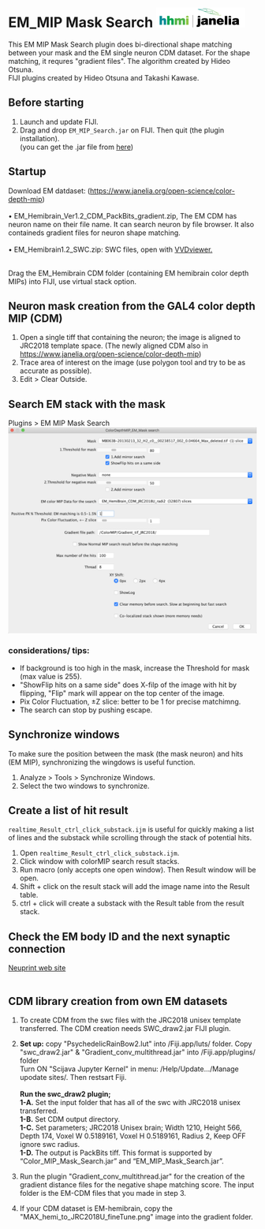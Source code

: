 # EM_MIP Mask Search [![LinkToJanelia](https://github.com/JaneliaSciComp/EM_MIP_search/blob/master/images/jrc_logo_180x40.png)](https://www.janelia.org)
This EM MIP Mask Search plugin does bi-directional shape matching between your mask and the EM single neuron CDM dataset. For the shape matching, it requres "gradient files".
The algorithm created by Hideo Otsuna.  
FIJI plugins created by Hideo Otsuna and Takashi Kawase.  

## Before starting
 1. Launch and update FIJI.
 2. Drag and drop `EM_MIP_Search.jar` on FIJI. Then quit (the plugin installation).  
	(you can get the .jar file from [here](https://github.com/JaneliaSciComp/EM_MIP_Search/blob/master/EM_MIP_Mask_Search.jar)) 

## Startup
Download EM datdaset: (https://www.janelia.org/open-science/color-depth-mip)<br/><br/>
  • EM_Hemibrain_Ver1.2_CDM_PackBits_gradient.zip, The EM CDM has neuron name on their file name. It can search neuron by file browser. It also containeds gradient files for neuron shape matching.<br/><br/>
  • EM_Hemibrain1.2_SWC.zip: SWC files, open with [VVDviewer.](https://github.com/takashi310/VVD_Viewer/releases)<br/><br/>

 

Drag the EM_Hemibrain CDM folder (containing EM hemibrain color depth MIPs) into FIJI, use virtual stack option. 

## Neuron mask creation from the GAL4 color depth MIP (CDM)
1. Open a single tiff that containing the neuron; the image is aligned to JRC2018 template space. (The newly aligned CDM also in https://www.janelia.org/open-science/color-depth-mip)
2. Trace area of interest on the image (use polygon tool and try to be as accurate as possible).
3. Edit > Clear Outside.

## Search EM stack with the mask
Plugins > EM MIP Mask Search    
![ScreenShot0](https://github.com/JaneliaSciComp/EM_MIP_search/blob/master/images/screen.png)
### considerations/ tips:
- If background is too high in the mask, increase the Threshold for mask (max value is 255).  
- "ShowFlip hits on a same side" does X-filp of the image with hit by flipping, "Flip" mark will appear on the top center of the image.
- Pix Color Fluctuation, ±Z slice: better to be 1 for precise matchimng.  
- The search can stop by pushing escape.  

## Synchronize windows
To make sure the position between the mask (the mask neuron) and hits (EM MIP), synchronizing the wingdows is useful function.
 1. Analyze > Tools > Synchronize Windows.  
 2. Select the two windows to synchronize.  
<!-- dummy -->


## Create a list of hit result
`realtime_Result_ctrl_click_substack.ijm` is useful for quickly making a list of lines and the substack while scrolling through the stack of potential hits. 
 1. Open `realtime_Result_ctrl_click_substack.ijm`.
 2. Click window with colorMIP search result stacks.
 3. Run macro (only accepts one open window). Then Result window will be open.
 4. Shift + click on the result stack will add the image name into the Result table.
 5. ctrl + click will create a substack with the Result table from the result stack.  

## Check the EM body ID and the next synaptic connection  
[Neuprint web site](https://neuprint.janelia.org/)<br/><br/>  

## CDM library creation from own EM datasets
1. To create CDM from the swc files with the JRC2018 unisex template transferred. The CDM creation needs SWC_draw2.jar FIJI plugin. 
2. <b>Set up:</b> copy "PsychedelicRainBow2.lut" into /Fiji.app/luts/ folder. Copy "swc_draw2.jar" & "Gradient_conv_multithread.jar" into /Fiji.app/plugins/ folder
<br> Turn ON "Scijava Jupyter Kernel" in menu: /Help/Update.../Manage upodate sites/. Then restsart Fiji.   
<br><b>Run the swc_draw2 plugin;</b> 
        <br><b>1-A.</b> Set the input folder that has all of the swc with JRC2018 unisex transferred.
	<br><b>1-B.</b> Set CDM output directory.
	<br><b>1-C.</b> Set parameters; JRC2018 Unisex brain; Width 1210, Height 566, Depth 174, Voxel W 0.5189161, Voxel H 0.5189161, Radius 2, Keep OFF ignore swc radius.
	<br><b>1-D.</b> The output is PackBits tiff. This format is supported by “Color_MIP_Mask_Search.jar” and “EM_MIP_Mask_Search.jar”.
	
4. Run the plugin "Gradient_conv_multithread.jar" for the creation of the gradient distance files for the negative shape matching score. The input folder is the EM-CDM files that you made in step 3. 

5. If your CDM dataset is EM-hemibrain, copy the "MAX_hemi_to_JRC2018U_fineTune.png" image into the gradient folder.
